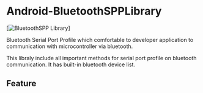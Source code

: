 Android-BluetoothSPPLibrary
===========================


[![BluetoothSPP Library](https://github.com/akexorcist/Android-BluetoothSPPLibrary/blob/master/header.png)]


Bluetooth Serial Port Profile which comfortable to developer application to communication with microcontroller via bluetooth.

This libraly include all important methods for serial port profile on bluetooth communication. It has built-in bluetooth device list.



Feature
--------------

